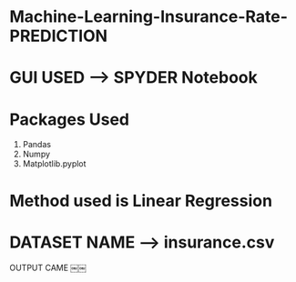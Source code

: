 # Machine-Learning-Insurance-Rate-PREDICTION

# GUI USED --> SPYDER Notebook

# Packages Used 
1. Pandas
2. Numpy
3. Matplotlib.pyplot

# Method used is Linear Regression 

# DATASET NAME -->  insurance.csv

OUTPUT CAME 
￼￼
